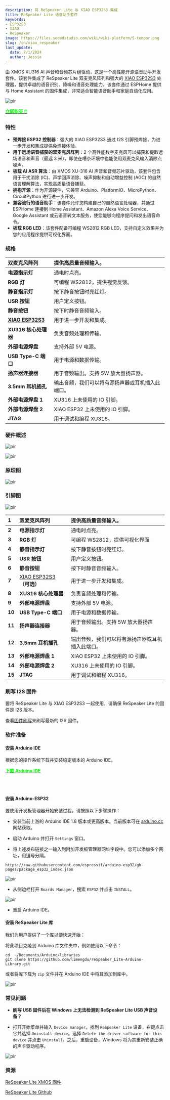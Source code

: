 ```yaml
---
description: 将 ReSpeaker Lite 与 XIAO ESP32S3 集成
title: ReSpeaker Lite 语音助手套件
keywords:
- ESP32S3
- XIAO
- ReSpeaker
image: https://files.seeedstudio.com/wiki/wiki-platform/S-tempor.png
slug: /cn/xiao_respeaker
last_update:
  date: 7/1/2024
  author: Jessie
---
```



由 XMOS XU316 AI 声音和音频芯片组驱动，这是一个高性能开源语音助手开发套件。该套件集成了 ReSpeaker Lite 双麦克风阵列和强大的 [XIAO ESP32S3](https://www.seeedstudio.com/XIAO-ESP32S3-p-5627.html) 处理器，提供卓越的语音识别、降噪和语音处理能力。该套件通过 ESPHome 提供与 Home Assistant 的固件集成，非常适合智能语音助手和家庭自动化应用。


<p style={{textAlign: 'center'}}><img src="https://files.seeedstudio.com/wiki/SenseCAP/respeaker/xiao-res.png" alt="pir" width={600} height="auto" /></p>


<div class="get_one_now_container" style={{textAlign: 'center'}}>
    <a class="get_one_now_item" href="https://www.seeedstudio.com/ReSpeaker-Lite-Voice-Assistant-Kit-p-5929.html" target="_blank">
            <strong><span><font color={'FFFFFF'} size={"4"}> 立即购买 🖱️</font></span></strong>
    </a>
</div>

### 特性

* **预焊接 ESP32 控制器**：强大的 XIAO ESP32S3 通过 I2S 引脚预焊接，为进一步开发和集成提供免焊接体验。
* **用于远场语音捕获的双麦克风阵列**：2 个高性能数字麦克风可以捕获和提取远场语音和声音（最远 3 米），即使在嘈杂环境中也能使用双麦克风输入消除点噪声。
* **板载 AI ASR 算法**：由 XMOS XU-316 AI 声音和音频芯片驱动，该套件包含用于干扰消除 (IC)、声学回声消除、噪声抑制和自动增益控制 (AGC) 的自然语言理解算法，实现高质量语音捕获。
* **拥抱开源**：作为开源硬件，它兼容 Arduino、PlatformIO、MicroPython、CircuitPython 进行进一步开发。
* **兼容流行的语音助手**：该套件允许您构建自己的自然语言处理器，并通过 ESPHome 连接到 Home Assistant、Amazon Alexa Voice Service、Google Assistant 或云语音转文本服务，使您能够向程序提问和发出语音命令。
* **板载 RGB LED**：该套件配备可编程 WS2812 RGB LED，支持自定义效果并为您的应用程序提供可视化界面。


### 规格

|**双麦克风阵列**|提供高质量音频输入。|
| :- | :- |
|**电源指示灯**|通电时点亮。|
|**RGB 灯**|可编程 WS2812，提供视觉反馈。|
|**静音指示灯**|按下静音按钮时亮红灯。|
|**USR 按钮**|用户定义按钮。|
|**静音按钮**|按下时静音音频输入。|
|[**XIAO ESP32S3**](https://www.seeedstudio.com/XIAO-ESP32S3-p-5627.html)|用于进一步开发和集成。|
|**XU316 核心处理器**|负责音频处理和传输。|
|**外部电源焊盘**|支持外部 5V 电源。|
|**USB Type-C 端口**|用于电源和数据传输。|
|**扬声器连接器**|用于音频输出。支持 5W 放大器扬声器。|
|**3.5mm 耳机插孔**|输出音频，我们可以将有源扬声器或耳机插入此端口。|
|**外部电源焊盘 1** |XU316 上未使用的 IO 引脚。|
|**外部电源焊盘 2**|XIAO ESP32 上未使用的 IO 引脚。|
|**JTAG**|用于调试和编程 XU316。|


### 硬件概述

<p style={{textAlign: 'center'}}><img src="https://files.seeedstudio.com/wiki/SenseCAP/respeaker/front.png" alt="pir" width={800} height="auto" /></p>
<p style={{textAlign: 'center'}}><img src="https://files.seeedstudio.com/wiki/SenseCAP/respeaker/back.png" alt="pir" width={800} height="auto" /></p>

### 原理图

<p style={{textAlign: 'center'}}><img src="https://files.seeedstudio.com/wiki/SenseCAP/respeaker/respeaker_lite_v1.0_sch_1.png" alt="pir" width={800} height="auto" /></p>

### 引脚图

<p style={{textAlign: 'center'}}><img src="https://github.com/respeaker/ReSpeaker_Lite/raw/master/doc/images/pinout.png" alt="pir" width={600} height="auto" /></p>


|**1**|**双麦克风阵列**|提供高质量音频输入。|
| :- | :- | :- |
|**2**|**电源指示灯**|通电时点亮。|
|**3**|**RGB 灯**|可编程 WS2812，提供可视化界面|
|**4**|**静音指示灯**|按下静音按钮时亮红灯。|
|**5**|**USR 按钮**|用户定义按钮。|
|**6**|**静音按钮**|按下时静音音频输入。|
|**7**|[XIAO ESP32S3](https://www.seeedstudio.com/XIAO-ESP32S3-p-5627.html) **（可选）**|用于进一步开发和集成。|
|**8**|**XU316 核心处理器**|负责音频处理和传输。|
|**9**|**外部电源焊盘**|支持外部 5V 电源。|
|**10**|**USB Type-C 端口**|用于电源和数据传输。|
|**11**|**扬声器连接器**|用于音频输出。支持 5W 放大器扬声器。|
|**12**|**3.5mm 耳机插孔**|输出音频，我们可以将有源扬声器或耳机插入此端口。|
|**13**|**外部电源焊盘 1**|XIAO ESP32 上未使用的 IO 引脚。|
|**14**|**外部电源焊盘 2**|XU316 上未使用的 IO 引脚。|
|**15**|**JTAG**|用于调试和编程 XU316。|


### 刷写 I2S 固件


要将 ReSpeaker Lite 与 XIAO ESP32S3 一起使用，请确保 ReSpeaker Lite 的固件是 I2S 版本。

查看[固件刷写](https://wiki.seeedstudio.com/cn/reSpeaker_usb_v3/#update-firmware)来刷写最新的 I2S 固件。


### 软件准备

#### 安装 Arduino IDE

根据您的操作系统下载并安装稳定版本的 Arduino IDE。

 <div class="download_arduino_container" style={{textAlign: 'center'}}>
    <a class="download_arduino_item" href="https://www.arduino.cc/en/software"><strong><span><font color={'FFFFFF'} size={"4"}>下载 Arduino IDE</font></span></strong></a>
 </div>

<br></br>


#### 安装 Arduino-ESP32

要使用开发板管理器开始安装过程，请按照以下步骤操作：

* 安装当前上游的 Arduino IDE 1.8 版本或更高版本。当前版本可在 [arduino.cc](https://www.arduino.cc/en/Main/Software) 网站获取。

* 启动 Arduino 并打开 `Settings` 窗口。


* 将上述发布链接之一输入到附加开发板管理器网址字段中。您可以添加多个网址，用逗号分隔。

```
https://raw.githubusercontent.com/espressif/arduino-esp32/gh-pages/package_esp32_index.json
```

<p style={{textAlign: 'center'}}><img src="https://files.seeedstudio.com/wiki/SenseCAP/respeaker/preference.png" alt="pir" width={800} height="auto" /></p>


* 从侧边栏打开 `Boards Manager`，搜索 `ESP32` 并点击 `INSTALL`。


<p style={{textAlign: 'center'}}><img src="https://files.seeedstudio.com/wiki/SenseCAP/respeaker/install-board.png" alt="pir" width={800} height="auto" /></p>


* 重启 Arduino IDE。


#### 安装 ReSpeaker Lite 库


我们为用户提供了一个库以便快速开始：

将此项目克隆到 Arduino 库文件夹中，例如使用以下命令：

```
cd  ~/Documents/Arduino/libraries
git clone https://github.com/limengdu/reSpeaker_Lite-Arduino-Library.git
```

或者将库下载为 `zip` 文件并在 Arduino IDE 中将其添加到库中。

<p style={{textAlign: 'center'}}><img src="https://files.seeedstudio.com/wiki/SenseCAP/respeaker/add-lib.png" alt="pir" width={600} height="auto" /></p>


### 常见问题

* **刷写 USB 固件后在 Windows 上无法检测到 ReSpeaker Lite USB 声音设备？**


- 打开开始菜单并输入 `Device manager`。找到 `ReSpeaker Lite` 设备，右键点击它并选择 `Uninstall device`。选择 `Delete the driver software for this device` 并点击 `Uninstall`。之后，重启设备，Windows 将为其重新安装正确的声卡驱动程序。

 <p style={{textAlign: 'center'}}><img src="https://github.com/respeaker/ReSpeaker_Lite/raw/master/doc/images/dfu/delete-driver.png" alt="pir" width={600} height="auto" /></p>


### 资源

[ReSpeaker Lite XMOS 固件](https://github.com/respeaker/ReSpeaker_Lite/tree/master/xmos_firmwares)

[ReSpeaker Lite Github](https://github.com/respeaker/ReSpeaker_Lite/)